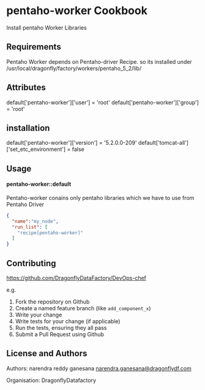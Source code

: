 pentaho-worker Cookbook
=======================
Install pentaho Worker Libraries

Requirements
------------
Pentaho Worker depends on Pentaho-driver Recipe.
so its installed under /usr/local/dragonfly/factory/workers/pentaho_5_2/lib/<data-integration>


Attributes
----------
default['pentaho-worker']['user'] = 'root'
default['pentaho-worker']['group'] = 'root' 
## installation
default['pentaho-worker']['version'] = '5.2.0.0-209'
default['tomcat-all']['set_etc_environment'] = false

Usage
-----
#### pentaho-worker::default
Pentaho-worker conains only pentaho libraries which we have to use from Pentaho Driver

```json
{
  "name":"my_node",
  "run_list": [
    "recipe[pentaho-worker]"
  ]
}
```

Contributing
------------
https://github.com/DragonflyDataFactory/DevOps-chef

e.g.
1. Fork the repository on Github
2. Create a named feature branch (like `add_component_x`)
3. Write your change
4. Write tests for your change (if applicable)
5. Run the tests, ensuring they all pass
6. Submit a Pull Request using Github

License and Authors
-------------------
Authors: narendra reddy ganesana <narendra.ganesana@dragonflydf.com>

Organisation: DragonflyDatafactory
